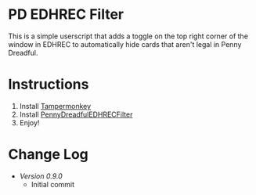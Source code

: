 # PD EDHREC Filter
This is a simple userscript that adds a toggle on the top right corner of the window in EDHREC to automatically hide cards that aren't legal in Penny Dreadful.

# Instructions
1. Install [Tampermonkey](https://tampermonkey.net/)
2. Install [PennyDreadfulEDHRECFilter](https://github.com/zinnerzPT/PennyDreadfulEDHRECFilter/raw/main/PennyDreadfulEDHRECFilter.user.js)
3. Enjoy!

# Change Log
 * *Version 0.9.0*
     * Initial commit
